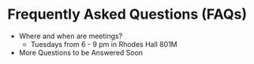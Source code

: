 # Frequently Asked Questions (FAQs)
- Where and when are meetings?
  - Tuesdays from 6 - 9 pm in Rhodes Hall 801M
- More Questions to be Answered Soon
